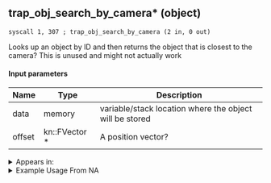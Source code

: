 ## trap_obj_search_by_camera* (object)

`syscall 1, 307 ; trap_obj_search_by_camera (2 in, 0 out)`

Looks up an object by ID and then returns the object that is closest to the camera? This is unused and might not actually work

#### Input parameters
| Name | Type | Description
|------|------|------------
| data   | memory   | variable/stack location where the object will be stored
| offset   | kn::FVector *   | A position vector?




<details>
	<summary>Appears in:</summary>

</details>

<details>
	<summary>Example Usage From NA</summary>
```

```
</details>

